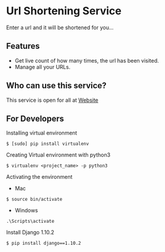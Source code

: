 # Url Shortening Service
Enter a url and it will be shortened for you...

## Features

- Get live count of how many times, the url has been visited.
- Manage all your URLs.

## Who can use this service?

This service is open for all at <a href="#">Website</a>

## For Developers

Installing virtual environment

```
$ [sudo] pip install virtualenv
```

Creating Virtual environment with python3

```
$ virtualenv <project_name> -p python3
```

Activating the environment

- Mac

```
$ source bin/activate
```

- Windows

```
.\Scripts\activate
```

Install Django 1.10.2

```
$ pip install django==1.10.2
```